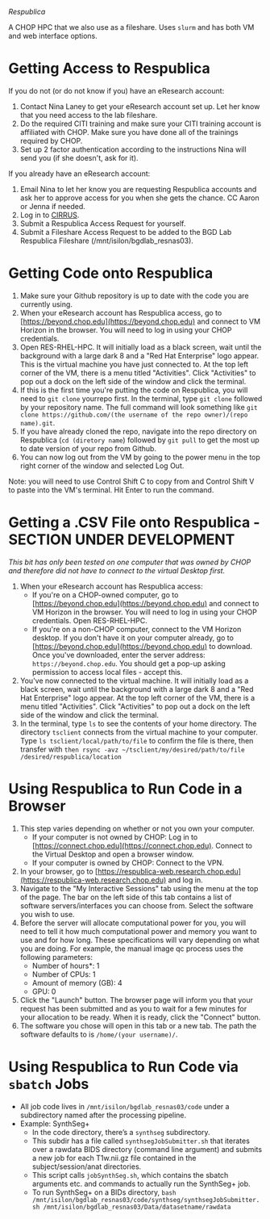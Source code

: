 *Respublica*

A CHOP HPC that we also use as a fileshare. Uses `slurm` and has both VM and web interface options.

# Getting Access to Respublica

If you do not (or do not know if you) have an eResearch account:

1. Contact Nina Laney to get your eResearch account set up. Let her know that you need access to the lab fileshare. 
2. Do the required CITI training and make sure your CITI training account is affiliated with CHOP. Make sure you have done all of the trainings required by CHOP.
3. Set up 2 factor authentication according to the instructions Nina will send you (if she doesn't, ask for it).

If you already have an eResearch account: 

1. Email Nina to let her know you are requesting Respublica accounts and ask her to approve access for you when she gets the chance. CC Aaron or Jenna if needed.
2. Log in to [CIRRUS](https://www.research.chop.edu/applications/cirrus). 
3. Submit a Respublica Access Request for yourself.
4. Submit a Fileshare Access Request to be added to the BGD Lab Respublica Fileshare (/mnt/isilon/bgdlab_resnas03). 

# Getting Code onto Respublica

1. Make sure your Github repository is up to date with the code you are currently using.
2. When your eResearch account has Respublica access, go to [https://beyond.chop.edu](https://beyond.chop.edu) and connect to VM Horizon in the browser. You will need to log in using your CHOP credentials.
3. Open RES-RHEL-HPC. It will initially load as a black screen, wait until the background with a large dark 8 and a "Red Hat Enterprise" logo appear. This is the virtual machine you have just connected to. At the top left corner of the VM, there is a menu titled "Activities". Click "Activities" to pop out a dock on the left side of the window and click the terminal.
4. If this is the first time you're putting the code on Respublica, you will need to `git clone` yourrepo first. In the terminal, type `git clone` followed by your repository name. The full command will look something like `git clone https://github.com/(the username of the repo owner)/(repo name).git`. 
5. If you have already cloned the repo, navigate into the repo directory on Respublica (`cd (diretory name`) followed by `git pull` to get the most up to date version of your repo from Github.
6. You can now log out from the VM by going to the power menu in the top right corner of the window and selected Log Out.

Note: you will need to use Control Shift C to copy from and Control Shift V to paste into the VM's terminal. Hit Enter to run the command.

# Getting a .CSV File onto Respublica - SECTION UNDER DEVELOPMENT

*This bit has only been tested on one computer that was owned by CHOP and therefore did not have to connect to the virtual Desktop first.*
1. When your eResearch account has Respublica access: 
     - If you're on a CHOP-owned computer, go to [https://beyond.chop.edu](https://beyond.chop.edu) and connect to VM Horizon in the browser. You will need to log in using your CHOP credentials. Open RES-RHEL-HPC. 
     - If you're on a non-CHOP computer, connect to the VM Horizon desktop. If you don't have it on your computer already, go to [https://beyond.chop.edu](https://beyond.chop.edu) to download. Once you've downloaded, enter the server address: `https://beyond.chop.edu`. You should get a pop-up asking permission to access local files - accept this. 
2. You've now connected to the virtual machine. It will initially load as a black screen, wait until the background with a large dark 8 and a "Red Hat Enterprise" logo appear. At the top left corner of the VM, there is a menu titled "Activities". Click "Activities" to pop out a dock on the left side of the window and click the terminal.
3. In the terminal, type `ls` to see the contents of your home directory. The directory `tsclient` connects from the virtual machine to your computer. Type `ls tsclient/local/path/to/file` to confirm the file is there, then transfer with `then rsync -avz ~/tsclient/my/desired/path/to/file /desired/respublica/location`

# Using Respublica to Run Code in a Browser

1. This step varies depending on whether or not you own your computer. 
    - If your computer is not owned by CHOP: Log in to [https://connect.chop.edu](https://connect.chop.edu). Connect to the Virtual Desktop and open a browser window. 
    - If your computer is owned by CHOP: Connect to the VPN. 
2. In your browser, go to [https://respublica-web.research.chop.edu](https://respublica-web.research.chop.edu) and log in.
3. Navigate to the "My Interactive Sessions" tab using the menu at the top of the page. The bar on the left side of this tab contains a list of software servers/interfaces you can choose from. Select the software you wish to use.
4. Before the server will allocate computational power for you, you will need to tell it how much computational power and memory you want to use and for how long. These specifications will vary depending on what you are doing. For example, the manual image qc process uses the following parameters:
    - Number of hours\*: 1
    - Number of CPUs: 1
    - Amount of memory (GB): 4
    - GPU: 0
5. Click the "Launch" button. The browser page will inform you that your request has been submitted and as you to wait for a few minutes for your allocation to be ready. When it is ready, click the "Connect" button.
6. The software you chose will open in this tab or a new tab. The path the software defaults to is `/home/(your username)/`.

# Using Respublica to Run Code via `sbatch` Jobs

- All job code lives in `/mnt/isilon/bgdlab_resnas03/code` under a subdirectory named after the processing pipeline.
- Example: SynthSeg+
    - In the code directory, there’s a `synthseg` subdirectory. 
    - This subdir has a file called `synthsegJobSubmitter.sh` that iterates over a rawdata BIDS directory (command line argument) and submits a new job for each T1w.nii.gz file contained in the subject/session/anat directories.
    - This script calls `jobSynthSeg.sh`, which contains the sbatch arguments etc. and commands to actually run the SynthSeg+ job.
    - To run SynthSeg+ on a BIDs directory, `bash /mnt/isilon/bgdlab_resnas03/code/synthseg/synthsegJobSubmitter.sh /mnt/isilon/bgdlab_resnas03/Data/datasetname/rawdata`

